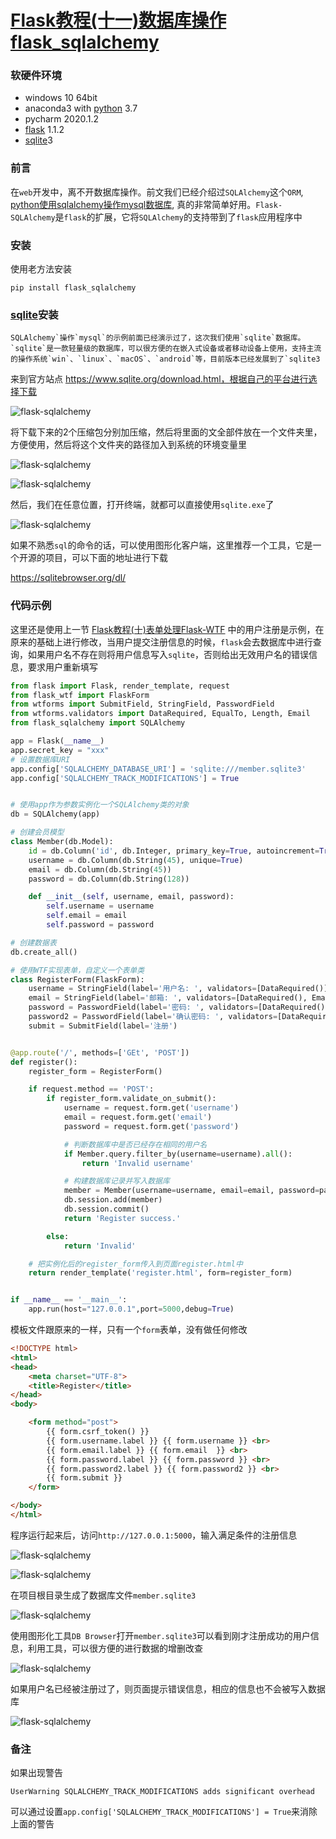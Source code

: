 # [Flask教程(十一)数据库操作flask_sqlalchemy](https://xugaoxiang.com/2020/07/14/flask-11-sqlalchemy/)

### 软硬件环境

- windows 10 64bit
- anaconda3 with [python](https://xugaoxiang.com/tag/python/) 3.7
- pycharm 2020.1.2
- [flask](https://xugaoxiang.com/tag/flask/) 1.1.2
- [sqlite](https://xugaoxiang.com/tag/sqlite/)3

### 前言

在`web`开发中，离不开数据库操作。前文我们已经介绍过`SQLAlchemy`这个`ORM`, [python使用sqlalchemy操作mysql数据库](https://xugaoxiang.com/2020/06/16/python-sqlalchemy-mysql/), 真的非常简单好用。`Flask-SQLAlchemy`是`flask`的扩展，它将`SQLAlchemy`的支持带到了`flask`应用程序中

### 安装

使用老方法安装

```
pip install flask_sqlalchemy
```

### [sqlite](https://xugaoxiang.com/tag/sqlite/)安装

```mysql
SQLAlchemy`操作`mysql`的示例前面已经演示过了，这次我们使用`sqlite`数据库。`sqlite`是一款轻量级的数据库，可以很方便的在嵌入式设备或者移动设备上使用，支持主流的操作系统`win`、`linux`、`macOS`、`android`等，目前版本已经发展到了`sqlite3
```

来到官方站点 https://www.sqlite.org/download.html，根据自己的平台进行选择下载

![flask-sqlalchemy](https://image.xugaoxiang.com/imgs/2020/07/e5b026f717a1e8ef.png)

将下载下来的2个压缩包分别加压缩，然后将里面的文全部件放在一个文件夹里，方便使用，然后将这个文件夹的路径加入到系统的环境变量里

![flask-sqlalchemy](https://image.xugaoxiang.com/imgs/2020/07/54e85b8e3986a781.png)

![flask-sqlalchemy](https://image.xugaoxiang.com/imgs/2020/07/8e428dab159ca513.png)

然后，我们在任意位置，打开终端，就都可以直接使用`sqlite.exe`了

![flask-sqlalchemy](https://image.xugaoxiang.com/imgs/2020/07/64cc08d83b0a63be.png)

如果不熟悉`sql`的命令的话，可以使用图形化客户端，这里推荐一个工具，它是一个开源的项目，可以下面的地址进行下载

https://sqlitebrowser.org/dl/

### 代码示例

这里还是使用上一节 [Flask教程(十)表单处理Flask-WTF](https://xugaoxiang.com/2020/07/09/flask-10-wtf/) 中的用户注册是示例，在原来的基础上进行修改，当用户提交注册信息的时候，`flask`会去数据库中进行查询，如果用户名不存在则将用户信息写入`sqlite`，否则给出无效用户名的错误信息，要求用户重新填写

```python
from flask import Flask, render_template, request
from flask_wtf import FlaskForm
from wtforms import SubmitField, StringField, PasswordField
from wtforms.validators import DataRequired, EqualTo, Length, Email
from flask_sqlalchemy import SQLAlchemy

app = Flask(__name__)
app.secret_key = "xxx"
# 设置数据库URI
app.config['SQLALCHEMY_DATABASE_URI'] = 'sqlite:///member.sqlite3'
app.config['SQLALCHEMY_TRACK_MODIFICATIONS'] = True


# 使用app作为参数实例化一个SQLAlchemy类的对象
db = SQLAlchemy(app)

# 创建会员模型
class Member(db.Model):
    id = db.Column('id', db.Integer, primary_key=True, autoincrement=True)
    username = db.Column(db.String(45), unique=True)
    email = db.Column(db.String(45))
    password = db.Column(db.String(128))

    def __init__(self, username, email, password):
        self.username = username
        self.email = email
        self.password = password

# 创建数据表
db.create_all()

# 使用WTF实现表单，自定义一个表单类
class RegisterForm(FlaskForm):
    username = StringField(label='用户名: ', validators=[DataRequired()])
    email = StringField(label='邮箱: ', validators=[DataRequired(), Email(message='邮箱格式错误')])
    password = PasswordField(label='密码: ', validators=[DataRequired(), Length(6, 16, message='密码格式错误')])
    password2 = PasswordField(label='确认密码: ', validators=[DataRequired(), Length(6, 16, message='密码格式错误'), EqualTo('password', message='密码不一致')])
    submit = SubmitField(label='注册')


@app.route('/', methods=['GEt', 'POST'])
def register():
    register_form = RegisterForm()

    if request.method == 'POST':
        if register_form.validate_on_submit():
            username = request.form.get('username')
            email = request.form.get('email')
            password = request.form.get('password')

            # 判断数据库中是否已经存在相同的用户名
            if Member.query.filter_by(username=username).all():
                return 'Invalid username'

            # 构建数据库记录并写入数据库
            member = Member(username=username, email=email, password=password)
            db.session.add(member)
            db.session.commit()
            return 'Register success.'

        else:
            return 'Invalid'

    # 把实例化后的register_form传入到页面register.html中
    return render_template('register.html', form=register_form)


if __name__ == '__main__':
    app.run(host="127.0.0.1",port=5000,debug=True)
```

模板文件跟原来的一样，只有一个`form`表单，没有做任何修改

```html
<!DOCTYPE html>
<html>
<head>
    <meta charset="UTF-8">
    <title>Register</title>
</head>
<body>

    <form method="post">
        {{ form.csrf_token() }}
        {{ form.username.label }} {{ form.username }} <br>
        {{ form.email.label }} {{ form.email  }} <br>
        {{ form.password.label }} {{ form.password }} <br>
        {{ form.password2.label }} {{ form.password2 }} <br>
        {{ form.submit }}
    </form>

</body>
</html>
```

程序运行起来后，访问`http://127.0.0.1:5000`，输入满足条件的注册信息

![flask-sqlalchemy](https://image.xugaoxiang.com/imgs/2020/07/6b089ae9698bb29e.png)

![flask-sqlalchemy](https://image.xugaoxiang.com/imgs/2020/07/4c0b742f4266f95f.png)

在项目根目录生成了数据库文件`member.sqlite3`

![flask-sqlalchemy](https://image.xugaoxiang.com/imgs/2020/07/ae57b1fb7feb11dd.png)

使用图形化工具`DB Browser`打开`member.sqlite3`可以看到刚才注册成功的用户信息，利用工具，可以很方便的进行数据的增删改查

![flask-sqlalchemy](https://image.xugaoxiang.com/imgs/2020/07/c459a67b7b6cb9f3.png)

如果用户名已经被注册过了，则页面提示错误信息，相应的信息也不会被写入数据库

![flask-sqlalchemy](https://image.xugaoxiang.com/imgs/2020/07/298f3cc169e78604.png)

### 备注

如果出现警告

```
UserWarning SQLALCHEMY_TRACK_MODIFICATIONS adds significant overhead
```

可以通过设置`app.config['SQLALCHEMY_TRACK_MODIFICATIONS'] = True`来消除上面的警告